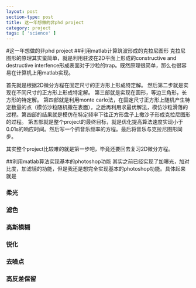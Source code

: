 ```yaml
---
layout: post
section-type: post
title: 这一年想做的非phd project
category: project
tags: [ 'science' ]
---
```


#这一年想做的非phd project
##利用matlab计算筑波形成的克拉尼图形
克拉尼图形的原理其实蛮简单，就是利用驻波在2D平面上形成的constructive and destructive interfence形成表面对于沙粒的trap。既然原理很简单，那么也很容易在计算机上用matlab实现。

首先就是根据2D微分方程在固定尺寸的正方形上形成特定解。
然后第二步就是实现在不同尺寸的正方形上形成特定解。
第三部就是实现在圆形，等边三角形，长方形的特定解。
第四部就是利用monte carlo法，在固定尺寸正方形上随机产生特定数量的点（模仿沙粒随机撒在表面），之后再利用求最优解法，模仿沙粒滑落的过程。第四部的结果就是模仿在特定频率下往正方形盘子上撒沙子形成克拉尼图形的过程。
第五部就是整个project的最终目标，就是优化提高算法速度实现小于0.01s的响应时间。然后写一个抓音乐频率的方程。最后将音乐与克拉尼图形同步。

其实整个project比较难的就是第一步吧，毕竟还要回去复习2D微分方程。

##利用matlab算法实现基本的photoshop功能
其实之前已经实现了加曝光，加对比度，加滤镜的功能，但是我还是想完全实现基本的photoshop功能。具体起来就是

### 柔光
### 滤色
### 高斯模糊
### 锐化
### 去噪点
### 高反差保留




